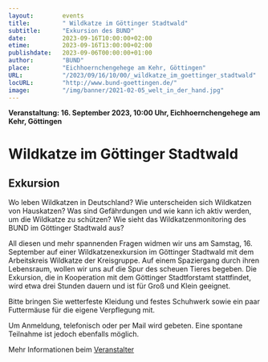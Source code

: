 ```yaml
---
layout:        events
title:         " Wildkatze im Göttinger Stadtwald"
subtitle:      "Exkursion des BUND"
date:          2023-09-16T10:00:00+02:00
etime:         2023-09-16T13:00:00+02:00
publishdate:   2023-09-06T00:00:00+01:00
author:        "BUND"
place:         "Eichhoernchengehege am Kehr, Göttingen"
URL:           "/2023/09/16/10/00/_wildkatze_im_goettinger_stadtwald"
locURL:        "http://www.bund-goettingen.de/"
image:         "/img/banner/2021-02-05_welt_in_der_hand.jpg"
---
```


**Veranstaltung: 16. September 2023, 10:00 Uhr, Eichhoernchengehege am Kehr, Göttingen**

 Wildkatze im Göttinger Stadtwald
===========

Exkursion
-----------
Wo leben Wildkatzen in Deutschland? Wie unterscheiden sich Wildkatzen von Hauskatzen? Was sind Gefährdungen und wie kann ich aktiv werden, um die Wildkatze zu schützen? Wie sieht das Wildkatzenmonitoring des BUND im Göttinger Stadtwald aus?

All diesen und mehr spannenden Fragen widmen wir uns am Samstag, 16. September auf einer Wildkatzenexkursion im Göttinger Stadtwald mit dem Arbeitskreis Wildkatze der Kreisgruppe. Auf einem Spaziergang durch ihren Lebensraum, wollen wir uns auf die Spur des scheuen Tieres begeben. Die Exkursion, die in Kooperation mit dem Göttinger Stadtforstamt stattfindet, wird etwa drei Stunden dauern und ist für Groß und Klein geeignet.

Bitte bringen Sie wetterfeste Kleidung und festes Schuhwerk sowie ein paar Futtermäuse für die eigene Verpflegung mit.

Um Anmeldung, telefonisch oder per Mail wird gebeten. Eine spontane Teilnahme ist jedoch ebenfalls möglich.


Mehr Informationen beim [Veranstalter](http://www.bund-goettingen.de/)
